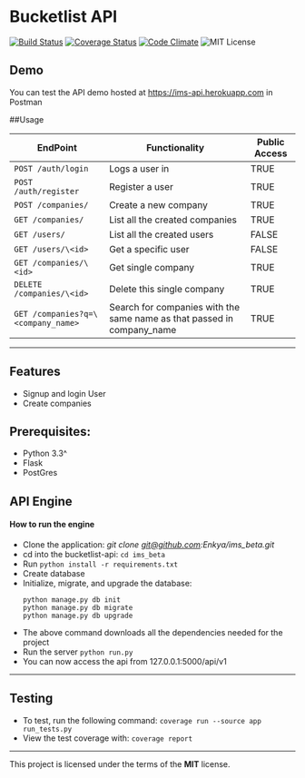 # Bucketlist API

[![Build Status](https://travis-ci.org/Enkya/ims_beta.svg?branch=master)](https://travis-ci.org/Enkya/ims_beta)
[![Coverage Status](https://coveralls.io/repos/github/Elbertbiggs360/buckelist-api/badge.svg?branch=master)](https://coveralls.io/github/Elbertbiggs360/buckelist-api?branch=master)
[![Code Climate](https://codeclimate.com/github/Elbertbiggs360/buckelist-api/badges/gpa.svg)](https://codeclimate.com/github/Elbertbiggs360/buckelist-api)
![MIT License](https://github.com/Enkya/ims_beta/blob/master/mit.png)

## Demo

You can test the API demo hosted at https://ims-api.herokuapp.com in Postman

##Usage

| EndPoint | Functionality | Public Access |
| -------- | ------------- | ------------- |
| `POST /auth/login`| Logs a user in | TRUE |
| `POST /auth/register`| Register a user | TRUE |
| `POST /companies/`| Create a new company | TRUE |
| `GET /companies/`| List all the created companies | TRUE |
| `GET /users/`| List all the created users | FALSE |
| `GET /users/\<id>`| Get a specific user | FALSE |
| `GET /companies/\<id>`| Get single company | TRUE |
| `DELETE /companies/\<id>`| Delete this single company | TRUE |
| `GET /companies?q=\<company_name>`| Search for companies with the same name as that passed in company_name | TRUE |

---

## Features
- Signup and login User
- Create companies

## Prerequisites:
* Python 3.3^
* Flask
* PostGres

## API Engine

#### How to run the engine
* Clone the application: *git clone git@github.com:Enkya/ims_beta.git*
* cd into the bucketlist-api: `cd ims_beta`
* Run `python install -r requirements.txt`
* Create database
* Initialize, migrate, and upgrade the database:
    ```
    python manage.py db init
    python manage.py db migrate
    python manage.py db upgrade
    ```
* The above command downloads all the dependencies needed for the project
* Run the server `python run.py`
* You can now access the api from 127.0.0.1:5000/api/v1

---

## Testing
- To test, run the following command: ```coverage run --source app run_tests.py```
- View the test coverage with: ``` coverage report ```

---

This project is licensed under the terms of the **MIT** license.